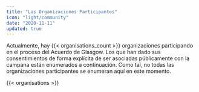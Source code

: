 ```yaml
---
title: "Las Organizaciones Participantes"
icon: "light/community"
date: "2020-11-11"
updated: true
---
```


Actualmente, hay {{< organisations_count >}} organizaciones participando en el proceso del Acuerdo de Glasgow. Los que han dado sus consentimientos de forma explícita de ser asociadas públicamente con la campana están enumerados a continuación. Como tal, no todas las organizaciones participantes se enumeran aquí en este momento.

{{< organisations >}}